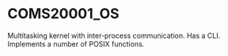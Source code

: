 # COMS20001_OS

Multitasking kernel with inter-process communication. Has a CLI. Implements a number of POSIX functions.
